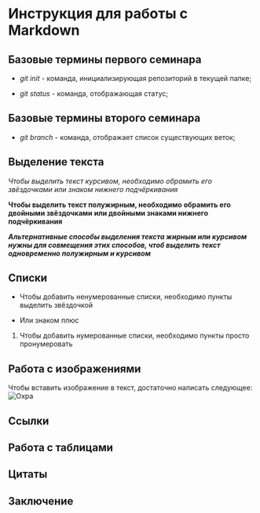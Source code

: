 # Инструкция для работы с Markdown

## Базовые термины первого семинара

* *git init* - команда, инициализирующая репозиторий в текущей папке;

* *git status* - команда, отображающая статус;

## Базовые термины второго семинара

*  *git branch* - команда, отображает список существующих веток;

## Выделение текста

*Чтобы выделить текст курсивом, необходимо обрамить его звёздочками* _или знаком нижнего подчёркивания_

**Чтобы выделить текст полужирным, необходимо обрамить его двойными звёздочками** __или двойными знаками нижнего подчёркивания__

__*Альтернативные способы выделения текста жирным или курсивом нужны для совмещения этих способов, чтоб выделить текст одновременно полужирным и курсивом*__

## Списки

* Чтобы добавить ненумерованные списки, необходимо пункты выделить звёздочкой
+ Или знаком плюс

1. Чтобы добавить нумерованные списки, необходимо пункты просто пронумеровать

## Работа с изображениями

Чтобы вставить изображение в текст, достаточно написать следующее: ![Охра](Ochre.jpg)

## Ссылки

## Работа с таблицами

## Цитаты

## Заключение